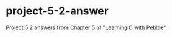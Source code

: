 # project-5-2-answer
Project 5.2 answers from Chapter 5 of "[Learning C with Pebble](http://pbl.io/cbook)"

